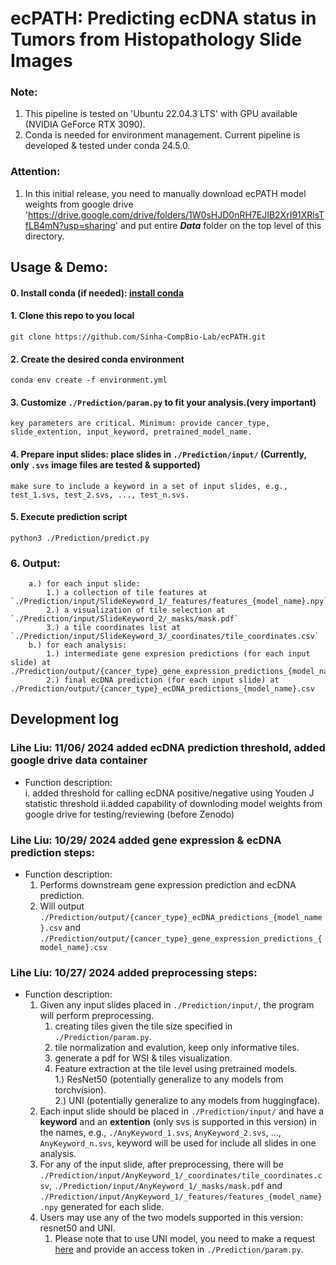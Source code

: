 
# ecPATH: Predicting ecDNA status in Tumors from Histopathology Slide Images

### Note:
1. This pipeline is tested on 'Ubuntu 22.04.3 LTS' with GPU available (NVIDIA GeForce RTX 3090).
2. Conda is needed for environment management. Current pipeline is developed & tested under conda 24.5.0.

### Attention:
1. In this initial release, you need to manually download ecPATH model weights from google drive 'https://drive.google.com/drive/folders/1W0sHJD0nRH7EJIB2XrI91XRlsTfLB4mN?usp=sharing' and put entire ***Data*** folder on the top level of this directory.

## Usage & Demo:  
#### 0. Install conda (if needed): [install conda](https://docs.conda.io/projects/conda/en/latest/user-guide/install/index.html)
#### 1. Clone this repo to you local
    git clone https://github.com/Sinha-CompBio-Lab/ecPATH.git
#### 2. Create the desired conda environment
    conda env create -f environment.yml
#### 3. Customize `./Prediction/param.py` to fit your analysis.(very important)
    key parameters are critical. Minimum: provide cancer_type, slide_extention, input_keyword, pretrained_model_name.
#### 4. Prepare input slides: place slides in `./Prediction/input/` (Currently, only `.svs` image files are tested & supported)
    make sure to include a keyword in a set of input slides, e.g., test_1.svs, test_2.svs, ..., test_n.svs.
#### 5. Execute prediction script
    python3 ./Prediction/predict.py
### 6. Output:
        a.) for each input slide:
            1.) a collection of tile features at `./Prediction/input/SlideKeyword_1/_features/features_{model_name}.npy` 
            2.) a visualization of tile selection at `./Prediction/input/SlideKeyword_2/_masks/mask.pdf`
            3.) a tile coordinates list at `./Prediction/input/SlideKeyword_3/_coordinates/tile_coordinates.csv`
        b.) for each analysis:
            1.) intermediate gene expresion predictions (for each input slide) at ./Prediction/output/{cancer_type}_gene_expression_predictions_{model_name}.csv
            2.) final ecDNA prediction (for each input slide) at ./Prediction/output/{cancer_type}_ecDNA_predictions_{model_name}.csv
        
## Development log
### Lihe Liu: 11/06/ 2024 added ecDNA prediction threshold, added google drive data container 
- Function description:<br />
    i. added threshold for calling ecDNA positive/negative using Youden J statistic threshold
    ii.added capability of downloding model weights from google drive for testing/reviewing (before Zenodo)

### Lihe Liu: 10/29/ 2024 added gene expression & ecDNA prediction steps: 
- Function description:<br />
    1. Performs downstream gene expression prediction and ecDNA prediction.
    2. Will output `./Prediction/output/{cancer_type}_ecDNA_predictions_{model_name}.csv` and `./Prediction/output/{cancer_type}_gene_expression_predictions_{model_name}.csv`

### Lihe Liu: 10/27/ 2024 added preprocessing steps: 

- Function description:<br />
    1. Given any input slides placed in `./Prediction/input/`, the program will perform preprocessing.  
        1. creating tiles given the tile size specified in `./Prediction/param.py`.  
        2. tile normalization and evalution, keep only informative tiles. 
        3. generate a pdf for WSI & tiles visualization.  
        4. Feature extraction at the tile level using pretrained models.  
            1.) ResNet50 (potentially generalize to any models from torchvision).  
            2.) UNI (potentially generalize to any models from huggingface).  
    2. Each input slide should be placed in `./Prediction/input/` and have a **keyword** and an **extention** (only svs is supported in this version) in the names, e.g., `./AnyKeyword_1.svs`, `AnyKeyword_2.svs`, ..., `AnyKeyword_n.svs`, keyword will be used for include all slides in one analysis.
    3. For any of the input slide, after preprocessing, there will be `./Prediction/input/AnyKeyword_1/_coordinates/tile_coordinates.csv`, `./Prediction/input/AnyKeyword_1/_masks/mask.pdf` and `./Prediction/input/AnyKeyword_1/_features/features_{model_name}.npy` generated for each slide.
    4. Users may use any of the two models supported in this version: resnet50 and UNI.
        1. Please note that to use UNI model, you need to make a request [here](https://huggingface.co/MahmoodLab/UNI) and provide an access token in `./Prediction/param.py`.